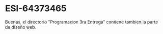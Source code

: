 # ESI-64373465
Buenas, el directorio "Programacion 3ra Entrega" contiene tambien la parte de diseño web.
